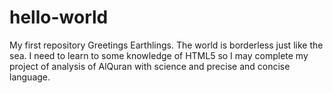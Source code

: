 # hello-world
My first repository
Greetings Earthlings.
The world is borderless just like the sea.
I need to learn to some knowledge of HTML5 so I may complete my project of analysis of AlQuran with science and precise and concise language.
